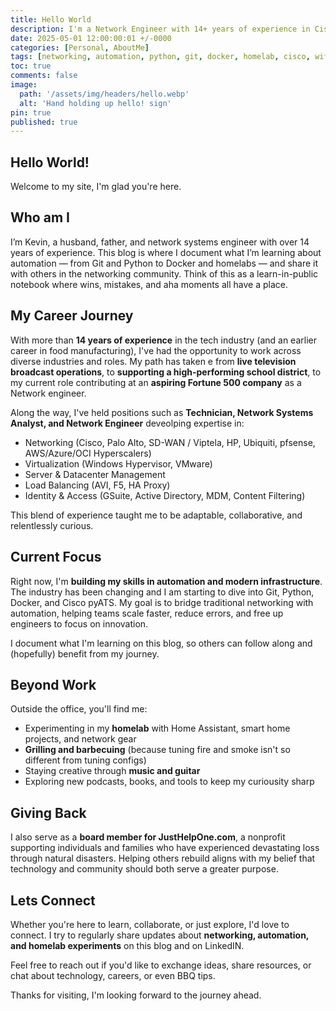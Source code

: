 ```yaml
---
title: Hello World
description: I'm a Network Engineer with 14+ years of experience in Cisco, Wi-Fi, and datacenter networking. Follow my journey into automation with Git, Python, Docker and pyATS, plus homelab projects, wireless insights, and smart home experiments.
date: 2025-05-01 12:00:00:01 +/-0000
categories: [Personal, AboutMe]
tags: [networking, automation, python, git, docker, homelab, cisco, wifi]     # TAG names should always be lowercase
toc: true
comments: false
image:
  path: '/assets/img/headers/hello.webp'
  alt: 'Hand holding up hello! sign'
pin: true
published: true
---
```


## Hello World!

Welcome to my site, I'm glad you're here. 

## Who am I

I’m Kevin, a husband, father, and network systems engineer with over 14 years of experience. This blog is where I document what I’m learning about automation — from Git and Python to Docker and homelabs — and share it with others in the networking community. Think of this as a learn-in-public notebook where wins, mistakes, and aha moments all have a place.

## My Career Journey

With more than **14 years of experience** in the tech industry (and an earlier career in food manufacturing), I've had the opportunity to work across diverse industries and roles. My path has taken e from **live television broadcast operations**, to **supporting a high-performing school district**, to my current role contributing at an **aspiring Fortune 500 company** as a Network engineer. 

Along the way, I've held positions such as **Technician, Network Systems Analyst, and Network Engineer** deveolping expertise in:

* Networking (Cisco, Palo Alto, SD-WAN / Viptela, HP, Ubiquiti, pfsense, AWS/Azure/OCI Hyperscalers)
* Virtualization (Windows Hypervisor, VMware)
* Server & Datacenter Management
* Load Balancing (AVI, F5, HA Proxy)
* Identity & Access (GSuite, Active Directory, MDM, Content Filtering)

This blend of experience taught me to be adaptable, collaborative, and relentlessly curious.

## Current Focus

Right now, I'm **building my skills in automation and modern infrastructure**.  The industry has been changing and I am starting to dive into Git, Python, Docker, and Cisco pyATS.  My goal is to bridge traditional networking with automation, helping teams scale faster, reduce errors, and free up engineers to focus on innovation.

I document what I'm learning on this blog, so others can follow along and (hopefully) benefit from my journey.

## Beyond Work

Outside the office, you'll find me:

* Experimenting in my **homelab** with Home Assistant, smart home projects, and network gear
* **Grilling and barbecuing** (because tuning fire and smoke isn't so different from tuning configs)
* Staying creative through **music and guitar**
* Exploring new podcasts, books, and tools to keep my curiousity sharp

## Giving Back

I also serve as a **board member for JustHelpOne.com**, a nonprofit supporting individuals and families who have experienced devastating loss through natural disasters. Helping others rebuild aligns with my belief that technology and community should both serve a greater purpose. 

## Lets Connect

Whether you're here to learn, collaborate, or just explore, I'd love to connect. I try to regularly share updates about **networking, automation, and homelab experiments** on this blog and on LinkedIN. 

Feel free to reach out if you'd like to exchange ideas, share resources, or chat about technology, careers, or even BBQ tips. 

Thanks for visiting, I'm looking forward to the journey ahead. 